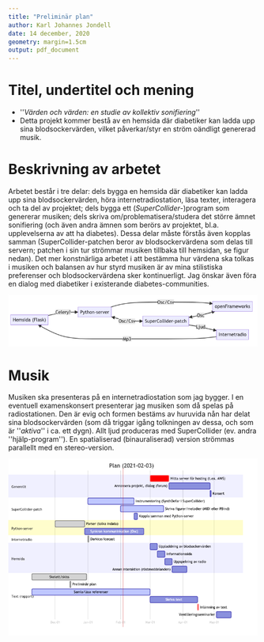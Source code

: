 ```yaml
---
title: "Preliminär plan"
author: Karl Johannes Jondell
date: 14 december, 2020
geometry: margin=1.5cm
output: pdf_document
---
```


# Titel, undertitel och mening
* ''_Värden och värden: en studie av kollektiv sonifiering_''
* Detta projekt kommer bestå av en hemsida där diabetiker kan ladda upp sina blodsockervärden, vilket påverkar/styr en ström oändligt genererad musik.

# Beskrivning av arbetet
Arbetet består i tre delar: dels bygga en hemsida där diabetiker kan ladda upp sina blodsockervärden, höra internetradiostation, läsa texter, interagera och ta del av projektet; dels bygga ett (*SuperCollider*-)program som genererar musiken; dels skriva om/problematisera/studera det större ämnet sonifiering (och även andra ämnen som berörs av projektet, bl.a.  upplevelserna av att ha diabetes). Dessa delar måste förstås även kopplas samman (SuperCollider-patchen beror av blodsockervärdena som delas till servern; patchen i sin tur strömmar musiken tillbaka till hemsidan, se figur nedan). Det mer konstnärliga arbetet i att bestämma hur värdena ska tolkas i musiken och balansen av hur styrd musiken är av mina stilistiska preferenser och blodsockervärdena sker kontinuerligt. Jag önskar även föra en dialog med diabetiker i existerande diabetes-communities.

![Flödesdiagram av system](../media/flowchart.png)

# Musik
Musiken ska presenteras på en internetradiostation som jag bygger. I en eventuell examenskonsert presenterar jag musiken som då spelas på radiostationen. Den är evig och formen bestäms av huruvida nån har delat sina blodsockervärden (som då triggar igång tolkningen av dessa, och som är ''_aktiva_'' i ca. ett dygn). Allt ljud produceras med SuperCollider (ev. andra ''hjälp-program''). En spatialiserad (binauraliserad) version strömmas parallellt med en stereo-version.

![Gantt schema](../media/gantt.png)
